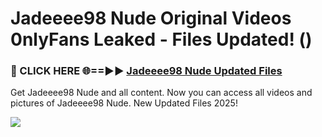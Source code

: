 # Jadeeee98 Nude Original Videos 0nlyFans Leaked - Files Updated! ()

<h3>🔴 CLICK HERE 🌐==►► <a href="https://tinyurl.com/2p9ay9w9" rel="nofollow">Jadeeee98 Nude Updated Files</a></h3>

Get Jadeeee98 Nude and all content. Now you can access all videos and pictures of Jadeeee98 Nude. New Updated Files 2025!

[![](https://i.imgur.com/KQgVmj3.gif)](https://tinyurl.com/2p9ay9w9)
